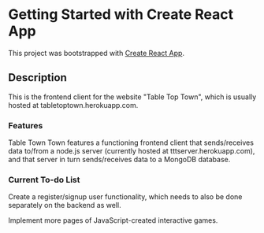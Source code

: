# Getting Started with Create React App

This project was bootstrapped with [Create React App](https://github.com/facebook/create-react-app).

## Description

This is the frontend client for the website "Table Top Town", which is usually hosted at tabletoptown.herokuapp.com.

### Features

Table Town Town features a functioning frontend client that sends/receives data to/from a node.js server (currently hosted at tttserver.herokuapp.com), and that server in turn sends/receives data to a MongoDB database.

### Current To-do List

Create a register/signup user functionality, which needs to also be done separately on the backend as well.

Implement more pages of JavaScript-created interactive games.